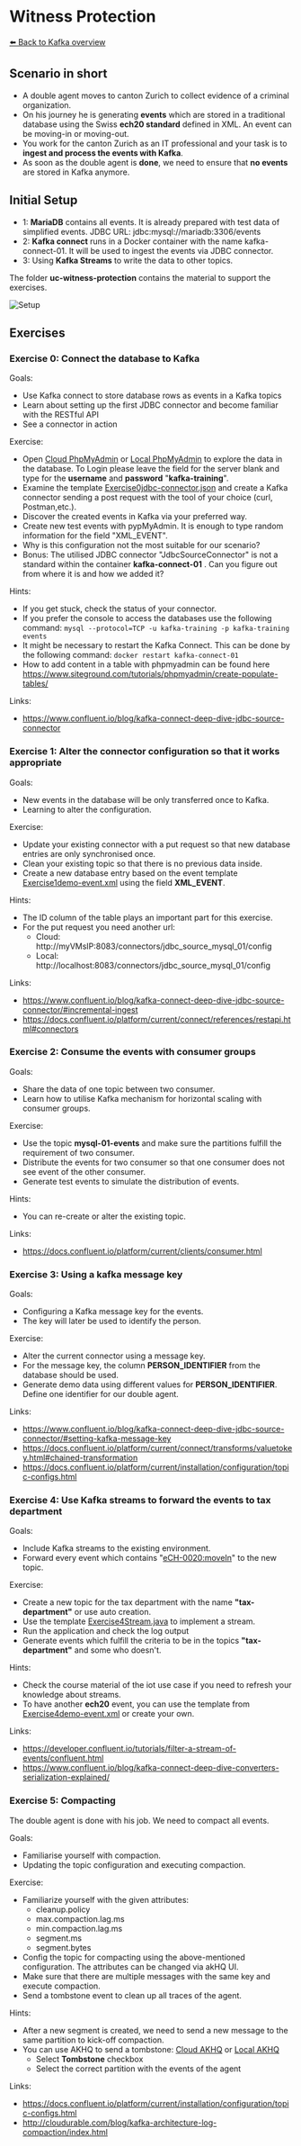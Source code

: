 # Witness Protection

[⬅️ Back to Kafka overview](README.md)

## Scenario in short

* A double agent moves to canton Zurich to collect evidence of a criminal organization.
* On his journey he is generating **events** which are stored in a traditional database using the Swiss **ech20 standard** defined in XML. An event can be moving-in or moving-out.
* You work for the canton Zurich as an IT professional and your task is to **ingest and process the events with Kafka**.
* As soon as the double agent is **done**, we need to ensure that **no events** are stored in Kafka anymore.

## Initial Setup

* 1: **MariaDB** contains all events. It is already prepared with test data of simplified events. JDBC URL: jdbc:mysql://mariadb:3306/events
* 2: **Kafka connect** runs in a Docker container with the name kafka-connect-01. It will be used to ingest the events via JDBC connector.
* 3: Using **Kafka Streams** to write the data to other topics.

The folder **uc-witness-protection** contains the material to support the exercises.

![Setup](img/uc-wp.png)

## Exercises

### Exercise 0: Connect the database to Kafka

Goals:

* Use Kafka connect to store database rows as events in a Kafka topics
* Learn about setting up the first JDBC connector and become familiar with the RESTful API
* See a connector in action

Exercise:

* Open [Cloud PhpMyAdmin](http://myVMsIP:8085) or [Local PhpMyAdmin](http://localhost:8085/) to explore the data in the database. To Login please leave the field for the server blank and type for the **username** and **password** "**kafka-training**".
* Examine the template [Exercise0jdbc-connector.json](/uc-witness-protection/connectors/Exercise0jdbc-connector.json) and create a Kafka connector sending a post request with the tool of your choice (curl, Postman,etc.).
* Discover the created events in Kafka via your preferred way.
* Create new test events with pypMyAdmin. It is enough to type random information for the field "XML_EVENT".
* Why is this configuration not the most suitable for our scenario?
* Bonus: The utilised JDBC connector "JdbcSourceConnector" is not a standard within the container **kafka-connect-01** . Can you figure out from where it is and how we added it?

Hints:

* If you get stuck, check the status of your connector. 
* If you prefer the console to access the databases use the following command: `mysql --protocol=TCP -u kafka-training -p kafka-training events`
* It might be necessary to restart the Kafka Connect. This can be done by the following command: `docker restart kafka-connect-01`
* How to add content in a table with phpmyadmin can be found here https://www.siteground.com/tutorials/phpmyadmin/create-populate-tables/

Links:

* https://www.confluent.io/blog/kafka-connect-deep-dive-jdbc-source-connector

### Exercise 1: Alter the connector configuration so that it works appropriate

Goals:

* New events in the database will be only transferred once to Kafka.
* Learning to alter the configuration.

Exercise:

* Update your existing connector with a put request so that new database entries are only synchronised once.
* Clean your existing topic so that there is no previous data inside.
* Create a new database entry based on the event template [Exercise1demo-event.xml](/uc-witness-protection/connectors/Exercise1demo-event.xml) using the field **XML_EVENT**.

Hints:

* The ID column of the table plays an important part for this exercise.
* For the put request you need another url:
  * Cloud: http://myVMsIP:8083/connectors/jdbc_source_mysql_01/config 
  * Local: http://localhost:8083/connectors/jdbc_source_mysql_01/config

Links:

* https://www.confluent.io/blog/kafka-connect-deep-dive-jdbc-source-connector/#incremental-ingest
* https://docs.confluent.io/platform/current/connect/references/restapi.html#connectors

### Exercise 2: Consume the events with consumer groups

Goals:

* Share the data of one topic between two consumer.
* Learn how to utilise Kafka mechanism for horizontal scaling with consumer groups.

Exercise:

* Use the topic **mysql-01-events** and make sure the partitions fulfill the requirement of two consumer.
* Distribute the events for two consumer so that one consumer does not see event of the other consumer.
* Generate test events to simulate the distribution of events.

Hints:

* You can re-create or alter the existing topic.

Links:

* https://docs.confluent.io/platform/current/clients/consumer.html

### Exercise 3: Using a kafka message key

Goals:

* Configuring a Kafka message key for the events.
* The key will later be used to identify the person.

Exercise:

* Alter the current connector using a message key.
* For the message key, the column **PERSON_IDENTIFIER** from the database should be used.
* Generate demo data using different values for **PERSON_IDENTIFIER**. Define one identifier for our double agent.

Links:

* https://www.confluent.io/blog/kafka-connect-deep-dive-jdbc-source-connector/#setting-kafka-message-key
* https://docs.confluent.io/platform/current/connect/transforms/valuetokey.html#chained-transformation
* https://docs.confluent.io/platform/current/installation/configuration/topic-configs.html

### Exercise 4: Use Kafka streams to forward the events to tax department

Goals:

* Include Kafka streams to the existing environment.
* Forward every event which contains "<eCH-0020:moveIn>" to the new topic.

Exercise:

* Create a new topic for the tax department with the name **"tax-department"** or use auto creation.
* Use the template [Exercise4Stream.java](uc-witness-protection/kafka-stream/src/main/java/com/zuehlke/training/kafka/witnessprotection/stream/Exercise4Stream.java) to implement a stream.
* Run the application and check the log output
* Generate events which fulfill the criteria to be in the topics **"tax-department"** and some who doesn't.

Hints:

* Check the course material of the iot use case if you need to refresh your knowledge about streams.
* To have another **ech20** event, you can use the template from [Exercise4demo-event.xml](/uc-witness-protection/connectors/Exercise4demo-event.xml) or create your own.

Links:
* https://developer.confluent.io/tutorials/filter-a-stream-of-events/confluent.html
* https://www.confluent.io/blog/kafka-connect-deep-dive-converters-serialization-explained/

### Exercise 5: Compacting

The double agent is done with his job. We need to compact all events.

Goals:

* Familiarise yourself with compaction.
* Updating the topic configuration and executing compaction.

Exercise:

* Familiarize yourself with the given attributes:
  * cleanup.policy
  * max.compaction.lag.ms
  * min.compaction.lag.ms
  * segment.ms
  * segment.bytes
* Config the topic for compacting using the above-mentioned configuration. The attributes can be changed via akHQ UI.
* Make sure that there are multiple messages with the same key and execute compaction.
* Send a tombstone event to clean up all traces of the agent.

Hints:

* After a new segment is created, we need to send a new message to the same partition to kick-off compaction.
* You can use AKHQ to send a tombstone: [Cloud AKHQ](http://myVMsIP:8080/ui/docker-kafka-server/topic/mysql-01-events/produce) or [Local AKHQ](http://localhost:8080/ui/docker-kafka-server/topic/mysql-01-events/produce)
  * Select **Tombstone** checkbox
  * Select the correct partition with the events of the agent

Links:

* https://docs.confluent.io/platform/current/installation/configuration/topic-configs.html
* http://cloudurable.com/blog/kafka-architecture-log-compaction/index.html

